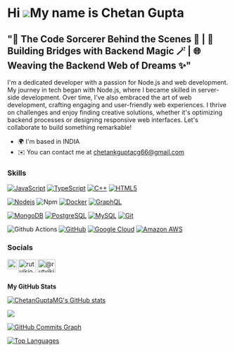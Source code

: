 Hi ![](https://user-images.githubusercontent.com/18350557/176309783-0785949b-9127-417c-8b55-ab5a4333674e.gif)My name is Chetan Gupta
====================================================================================================================================

"🔮 The Code Sorcerer Behind the Scenes 🌟 | 🌉 Building Bridges with Backend Magic 🪄 | 🌐 Weaving the Backend Web of Dreams ✨"
--------------------------------------------------------------------------------------------------------------------------------

I'm a dedicated developer with a passion for Node.js and web development. My journey in tech began with Node.js, where I became skilled in server-side development. Over time, I've also embraced the art of web development, crafting engaging and user-friendly web experiences. I thrive on challenges and enjoy finding creative solutions, whether it's optimizing backend processes or designing responsive web interfaces. Let's collaborate to build something remarkable!

* 🌍  I'm based in INDIA
* ✉️  You can contact me at [chetankguptacg66@gmail.com](mailto:chetankguptacg66@gmail.com)

### Skills

<p align="left">

[![JavaScript](https://img.shields.io/badge/-JavaScript-black?style=flat-square&logo=javascript&link=https://github.com/LuizCarlosAbbott/)](https://github.com/LuizCarlosAbbott/)
[![TypeScript](https://img.shields.io/badge/-TypeScript-007ACC?style=flat-square&logo=typescript&link=https://github.com/LuizCarlosAbbott/)](https://github.com/LuizCarlosAbbott/)
[![C++](https://img.shields.io/badge/-C++-00599C?style=flat-square&logo=c++&link=https://github.com/LuizCarlosAbbott/)](https://github.com/LuizCarlosAbbott/)
[![HTML5](https://img.shields.io/badge/-HTML5-E34F26?style=flat-square&logo=html5&logoColor=white&link=https://github.com/LuizCarlosAbbott/)](https://github.com/LuizCarlosAbbott/)

[![Nodejs](https://img.shields.io/badge/-Nodejs-black?style=flat-square&logo=Node.js&link=https://github.com/LuizCarlosAbbott/)](https://github.com/LuizCarlosAbbott/)
![Npm](https://img.shields.io/badge/-npm-CB3837?style=flat-square&logo=npm)
[![Docker](https://img.shields.io/badge/-Docker-black?style=flat-square&logo=docker&link=https://github.com/LuizCarlosAbbott/)](https://github.com/LuizCarlosAbbott/)
[![GraphQL](https://img.shields.io/badge/-GraphQL-E10098?style=flat-square&logo=graphql&link=https://github.com/LuizCarlosAbbott/)](https://github.com/LuizCarlosAbbott/)

[![MongoDB](https://img.shields.io/badge/-MongoDB-black?style=flat-square&logo=mongodb&link=https://github.com/LuizCarlosAbbott/)](https://github.com/LuizCarlosAbbott/)
[![PostgreSQL](https://img.shields.io/badge/-PostgreSQL-336791?style=flat-square&logo=postgresql&link=https://github.com/LuizCarlosAbbott/)](https://github.com/LuizCarlosAbbott/)
[![MySQL](https://img.shields.io/badge/-MySQL-black?style=flat-square&logo=mysql&link=https://github.com/LuizCarlosAbbott/)](https://github.com/LuizCarlosAbbott/)
[![Git](https://img.shields.io/badge/-Git-black?style=flat-square&logo=git&link=https://github.com/LuizCarlosAbbott/)](https://github.com/LuizCarlosAbbott/)

![Github Actions](http://img.shields.io/badge/-Github%20Actions-2088FF?style=flat-square&logo=github-actions&logoColor=ffffff)
[![GitHub](https://img.shields.io/badge/-GitHub-181717?style=flat-square&logo=github&link=https://github.com/LuizCarlosAbbott/)](https://github.com/LuizCarlosAbbott/)
[![Google Cloud](https://img.shields.io/badge/Google%20Cloud-black?style=flat-square&logo=google-cloud&link=https://github.com/LuizCarlosAbbott/)](https://github.com/LuizCarlosAbbott/)
[![Amazon AWS](https://img.shields.io/badge/Amazon%20AWS-232F3E?style=flat-square&logo=amazon-aws&link=https://github.com/LuizCarlosAbbott/)](https://github.com/LuizCarlosAbbott/)
</p>
</p>

### Socials

<a href="https://github.com/ChetanGuptaMG">
  <img align="left" alt="Darshan's Github" width="22px" src="https://cdn.jsdelivr.net/npm/simple-icons@v3/icons/github.svg" />
</a>
<a href="https://www.linkedin.com/in/chetan-gupta-11b081202/" target="blank"><img align="center" src="https://cdn.jsdelivr.net/npm/simple-icons@3.0.1/icons/linkedin.svg" alt="rutvikjoshi" height="30" width="40" /></a>
<a href="https://medium.com/@chetankguptacg66" target="blank"><img align="center" src="https://cdn.jsdelivr.net/npm/simple-icons@3.0.1/icons/medium.svg" alt="@rutvikj77" height="30" width="40" /></a>

###

<b>My GitHub Stats</b>

<a href="http://www.github.com/ChetanGuptaMG"><img src="https://github-readme-stats.vercel.app/api?username=ChetanGuptaMG&show_icons=true&hide=&count_private=true&title_color=0891b2&text_color=ffffff&icon_color=0891b2&bg_color=1c1917&hide_border=true&show_icons=true" alt="ChetanGuptaMG's GitHub stats" /></a>

<a href="http://www.github.com/ChetanGuptaMG"><img src="https://github-readme-streak-stats.herokuapp.com/?user=ChetanGuptaMG&stroke=ffffff&background=1c1917&ring=0891b2&fire=0891b2&currStreakNum=ffffff&currStreakLabel=0891b2&sideNums=ffffff&sideLabels=ffffff&dates=ffffff&hide_border=true" /></a>

<a href="http://www.github.com/ChetanGuptaMG"><img src="https://github-readme-activity-graph.cyclic.app/graph?username=ChetanGuptaMG&bg_color=1c1917&color=ffffff&line=0891b2&point=ffffff&area_color=1c1917&area=true&hide_border=true&custom_title=GitHub%20Commits%20Graph" alt="GitHub Commits Graph" /></a>

<a href="https://github.com/ChetanGuptaMG" align="left"><img src="https://github-readme-stats.vercel.app/api/top-langs/?username=ChetanGuptaMG&langs_count=10&title_color=0891b2&text_color=ffffff&icon_color=0891b2&bg_color=1c1917&hide_border=true&locale=en&custom_title=Top%20%Languages" alt="Top Languages" /></a>
